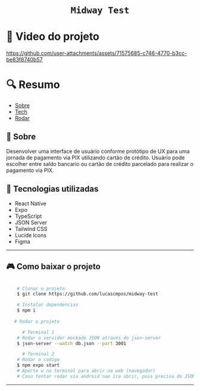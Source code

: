 <h1 align="center">
   
    Midway Test


   
</h1>

# 🎥 Video do projeto

https://github.com/user-attachments/assets/71575685-c746-4770-b3cc-be83f8740b57


# 🔍 Resumo

- [Sobre](#-sobre)
- [Tech](#-tecnologias-utilizadas)
- [Rodar](#-como-baixar-o-projeto)

## 📗 Sobre

Desenvolver uma interface de usuário conforme protótipo de UX para uma jornada de pagamento via PIX utilizando cartão de crédito. Usuário pode escolher entre saldo bancario ou cartão de crédito parcelado para realizar o pagamento via PIX.


## 🚀 Tecnologias utilizadas

- React Native
- Expo
- TypeScript
- JSON Server
- Tailwind CSS
- Lucide Icons
- Figma

---

## 🎮 Como baixar o projeto


```bash - cmd

    # Clonar o projeto
    $ git clone https://github.com/lucascmpos/midway-test

    # Instalar dependencias
    $ npm i
    
   # Rodar o projeto

      # Terminal 1
    # Rodar o servidor mockado JSON atraves do json-server
    $ json-server --watch db.json --port 3001

      # Terminal 2
    # Rodar o codigo
    $ npm expo start
    # Aperte w no terminal para abrir na web (navegador)
    # Caso tentar rodar via android nao ira abrir, pois precisa do JSON server rodando localmente.
```

---
